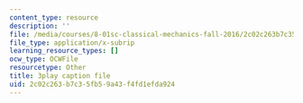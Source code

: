```yaml
---
content_type: resource
description: ''
file: /media/courses/8-01sc-classical-mechanics-fall-2016/2c02c263b7c35fb59a43f4fd1efda924_Vg8t8_IOHDg.vtt
file_type: application/x-subrip
learning_resource_types: []
ocw_type: OCWFile
resourcetype: Other
title: 3play caption file
uid: 2c02c263-b7c3-5fb5-9a43-f4fd1efda924
---
```

